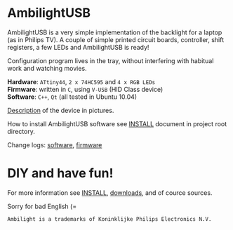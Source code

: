 AmbilightUSB
============

AmbilightUSB is a very simple implementation of the backlight for a laptop (as in Philips TV). A couple of simple printed circuit boards, controller, shift registers, a few LEDs and AmbilightUSB is ready!   

Configuration program lives in the tray, without interfering with habitual work and watching movies.   

**Hardware**: `ATtiny44`, `2 x 74HC595` and `4 x RGB LEDs`   
**Firmware**: written in `C`, using `V-USB` (HID Class device)   
**Software**: `C++`, `Qt` (all tested in Ubuntu 10.04)   

[Description](http://brunql.github.com/ambilight/) of the device in pictures.   

How to install AmbilightUSB software see [INSTALL](https://github.com/brunql/AmbilightUSB/blob/master/INSTALL) document in project root directory.

Change logs: [software](https://github.com/brunql/AmbilightUSB/blob/master/Software/CHANGELOG), [firmware](https://github.com/brunql/AmbilightUSB/blob/master/Firmware/CHANGELOG)


DIY and have fun!
=================

For more information see [INSTALL](https://github.com/brunql/AmbilightUSB/blob/master/INSTALL), [downloads](http://github.com/brunql/AmbilightUSB/downloads), and of cource sources.

Sorry for bad English (=


`Ambilight is a trademarks of Koninklijke Philips Electronics N.V.`

